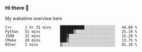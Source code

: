 ### Hi there 👋

<!--
**Jassy930/Jassy930** is a ✨ _special_ ✨ repository because its `README.md` (this file) appears on your GitHub profile.

Here are some ideas to get you started:

- 🔭 I’m currently working on ...
- 🌱 I’m currently learning ...
- 👯 I’m looking to collaborate on ...
- 🤔 I’m looking for help with ...
- 💬 Ask me about ...
- 📫 How to reach me: ...
- 😄 Pronouns: ...
- ⚡ Fun fact: ...
-->

My wakatime overview here
<!--START_SECTION:waka-->
```text
C++      1 hr 31 mins    ███████████░░░░░░░░░░░░░░   44.60 % 
Python   51 mins         ██████▒░░░░░░░░░░░░░░░░░░   25.19 % 
JSON     31 mins         ███▓░░░░░░░░░░░░░░░░░░░░░   15.20 % 
CMake    28 mins         ███▒░░░░░░░░░░░░░░░░░░░░░   13.75 % 
Other    2 mins          ▒░░░░░░░░░░░░░░░░░░░░░░░░   01.18 % 
```
<!--END_SECTION:waka-->
